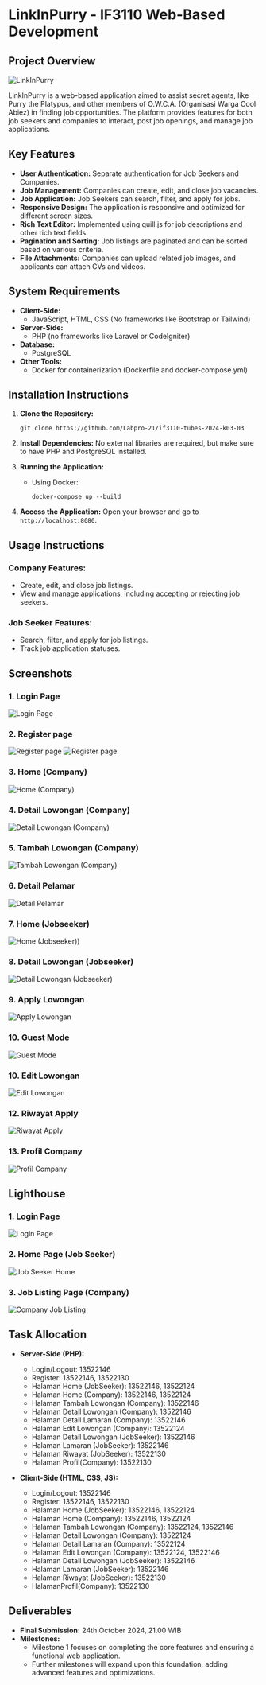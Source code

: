 
# LinkInPurry - IF3110 Web-Based Development

## Project Overview

![LinkInPurry](screenshots/LinkInPurry.png)

LinkInPurry is a web-based application aimed to assist secret agents, like Purry the Platypus, and other members of O.W.C.A. (Organisasi Warga Cool Abiez) in finding job opportunities. The platform provides features for both job seekers and companies to interact, post job openings, and manage job applications.

## Key Features

- **User Authentication:** Separate authentication for Job Seekers and Companies.
- **Job Management:** Companies can create, edit, and close job vacancies.
- **Job Application:** Job Seekers can search, filter, and apply for jobs.
- **Responsive Design:** The application is responsive and optimized for different screen sizes.
- **Rich Text Editor:** Implemented using quill.js for job descriptions and other rich text fields.
- **Pagination and Sorting:** Job listings are paginated and can be sorted based on various criteria.
- **File Attachments:** Companies can upload related job images, and applicants can attach CVs and videos.

## System Requirements

- **Client-Side:**
  - JavaScript, HTML, CSS (No frameworks like Bootstrap or Tailwind)
- **Server-Side:**
  - PHP (no frameworks like Laravel or CodeIgniter)
- **Database:**
  - PostgreSQL
- **Other Tools:**
  - Docker for containerization (Dockerfile and docker-compose.yml)

## Installation Instructions

1. **Clone the Repository:**
   ```
   git clone https://github.com/Labpro-21/if3110-tubes-2024-k03-03
   ```

2. **Install Dependencies:**
   No external libraries are required, but make sure to have PHP and PostgreSQL installed.

3. **Running the Application:**
   - Using Docker:
     ```
     docker-compose up --build
     ```
   
4. **Access the Application:**
   Open your browser and go to `http://localhost:8080`.

## Usage Instructions

### Company Features:
- Create, edit, and close job listings.
- View and manage applications, including accepting or rejecting job seekers.

### Job Seeker Features:
- Search, filter, and apply for job listings.
- Track job application statuses.

## Screenshots

### 1. Login Page
![Login Page](screenshots/login.png)

### 2. Register page
![Register page](screenshots/register1.png)
![Register page](screenshots/register2.png)

### 3. Home (Company)
![Home (Company)](screenshots/home_company.png)

### 4. Detail Lowongan (Company)
![Detail Lowongan (Company)](screenshots/detail_lowongan_company.png)

### 5. Tambah Lowongan (Company)
![Tambah Lowongan (Company)](screenshots/buat_lowongan.png)

### 6. Detail Pelamar
![Detail Pelamar](screenshots/detail_pelamar.png)

### 7. Home (Jobseeker)
![Home (Jobseeker))](screenshots/home_jobseeker.png)

### 8. Detail Lowongan (Jobseeker)
![Detail Lowongan (Jobseeker)](screenshots/detail_lowongan_jobseeker.png)

### 9. Apply Lowongan
![Apply Lowongan](screenshots/apply.png)

### 10. Guest Mode
![Guest Mode](screenshots/guest.png)

### 10. Edit Lowongan
![Edit Lowongan](screenshots/edit_lowongan.png)

### 12. Riwayat Apply
![Riwayat Apply](screenshots/.png)

### 13. Profil Company
![Profil Company](screenshots/.png)

## Lighthouse

### 1. Login Page
![Login Page](screenshots/login.png)

### 2. Home Page (Job Seeker)
![Job Seeker Home](screenshots/jobseeker-home.png)

### 3. Job Listing Page (Company)
![Company Job Listing](screenshots/company-jobs.png)

## Task Allocation

- **Server-Side (PHP):**
  - Login/Logout: 13522146
  - Register: 13522146, 13522130
  - Halaman Home (JobSeeker): 13522146, 13522124
  - Halaman Home (Company): 13522146, 13522124
  - Halaman Tambah Lowongan (Company): 13522146
  - Halaman Detail Lowongan (Company): 13522146
  - Halaman Detail Lamaran (Company): 13522146
  - Halaman Edit Lowongan (Company): 13522124
  - Halaman Detail Lowongan (JobSeeker): 13522146
  - Halaman Lamaran (JobSeeker): 13522146
  - Halaman Riwayat (JobSeeker): 13522130
  - Halaman Profil(Company): 13522130

- **Client-Side (HTML, CSS, JS):**
  - Login/Logout: 13522146
  - Register: 13522146, 13522130
  - Halaman Home (JobSeeker): 13522146, 13522124
  - Halaman Home (Company): 13522146, 13522124
  - Halaman Tambah Lowongan (Company): 13522124, 13522146
  - Halaman Detail Lowongan (Company): 13522124
  - Halaman Detail Lamaran (Company): 13522124
  - Halaman Edit Lowongan (Company): 13522124, 13522146
  - Halaman Detail Lowongan (JobSeeker): 13522146
  - Halaman Lamaran (JobSeeker): 13522146
  - Halaman Riwayat (JobSeeker): 13522130
  - HalamanProfil(Company): 13522130

## Deliverables

- **Final Submission:** 24th October 2024, 21.00 WIB
- **Milestones:**
  - Milestone 1 focuses on completing the core features and ensuring a functional web application.
  - Further milestones will expand upon this foundation, adding advanced features and optimizations.




